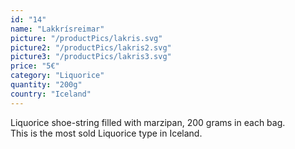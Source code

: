 ```yaml
---
id: "14"
name: "Lakkrísreimar"
picture: "/productPics/lakris.svg"
picture2: "/productPics/lakris2.svg"
picture3: "/productPics/lakris3.svg"
price: "5€"
category: "Liquorice"
quantity: "200g"
country: "Iceland"
---
```

Liquorice shoe-string filled with marzipan, 200 grams in each bag. <br>
This is the most sold Liquorice type in Iceland.